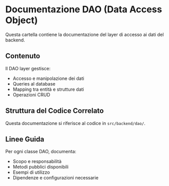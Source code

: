# Documentazione DAO (Data Access Object)

Questa cartella contiene la documentazione del layer di accesso ai dati del backend.

## Contenuto

Il DAO layer gestisce:
- Accesso e manipolazione dei dati
- Queries al database
- Mapping tra entità e strutture dati
- Operazioni CRUD

## Struttura del Codice Correlato

Questa documentazione si riferisce al codice in `src/backend/dao/`.

## Linee Guida

Per ogni classe DAO, documenta:
- Scopo e responsabilità
- Metodi pubblici disponibili
- Esempi di utilizzo
- Dipendenze e configurazioni necessarie 